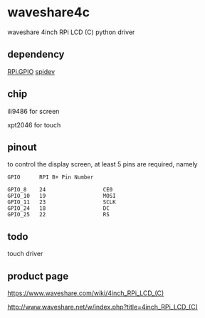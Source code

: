 # waveshare4c

waveshare 4inch RPi LCD (C) python driver

dependency
------------

[RPi.GPIO](https://sourceforge.net/projects/raspberry-gpio-python/)
[spidev](https://pypi.org/project/spidev/)

chip
------------

ili9486 for screen

xpt2046 for touch

pinout
------------

to control the display screen, at least 5 pins are required, namely
```
GPIO      RPI B+ Pin Number

GPIO_8    24                  CE0
GPIO_10   19                  MOSI
GPIO_11   23                  SCLK
GPIO_24   18                  DC
GPIO_25   22                  RS
```

todo
------------

touch driver

product page
------------

https://www.waveshare.com/wiki/4inch_RPi_LCD_(C)
  
http://www.waveshare.net/w/index.php?title=4inch_RPi_LCD_(C)
